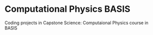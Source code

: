 # Computational Physics BASIS
Coding projects in Capstone Science: Computaional Physics course in BASIS
